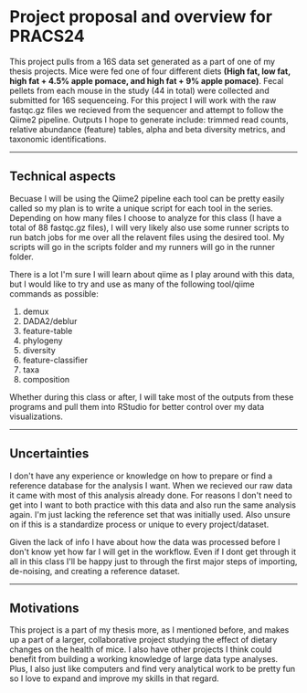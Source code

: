 # Project proposal and overview for PRACS24
This project pulls from a 16S data set generated as a part of one of my thesis projects. Mice were fed one of four different diets **(High fat, low fat, high fat + 4.5% apple pomace, and high fat + 9% apple pomace)**. Fecal pellets from each mouse in the study (44 in total) were collected and submitted for 16S sequenceing. For this project I will work with the raw fastqc.gz files we recieved from the sequencer and attempt to follow the Qiime2 pipeline. Outputs I hope to generate include: trimmed read counts, relative abundance (feature) tables, alpha and beta diversity metrics, and taxonomic identifications.  

---
## Technical aspects
Becuase I will be using the Qiime2 pipeline each tool can be pretty easily called so my plan is to write a unique script for each tool in the series. Depending on how many files I choose to analyze for this class (I have a total of 88 fastqc.gz files), I will very likely also use some runner scripts to run batch jobs for me over all the relavent files using the desired tool. My scripts will go in the scripts folder and my runners will go in the runner folder.  
  
There is a lot I'm sure I will learn about qiime as I play around with this data, but I would like to try and use as many of the following tool/qiime commands as possible:  
1. demux
2. DADA2/deblur
3. feature-table
4. phylogeny
5. diversity
6. feature-classifier
7. taxa
8. composition  
  
Whether during this class or after, I will take most of the outputs from these programs and pull them into RStudio for better control over my data visualizations.

---
## Uncertainties
I don't have any experience or knowledge on how to prepare or find a reference database for the analysis I want. When we recieved our raw data it came with most of this analysis already done. For reasons I don't need to get into I want to both practice with this data and also run the same analysis again. I'm just lacking the reference set that was initially used. Also unsure on if this is a standardize process or unique to every project/dataset.  
  
Given the lack of info I have about how the data was processed before I don't know yet how far I will get in the workflow. Even if I dont get through it all in this class I'll be happy just to through the first major steps of importing, de-noising, and creating a reference dataset. 

---
## Motivations
This project is a part of my thesis more, as I mentioned before, and makes up a part of a larger, collaborative project studying the effect of dietary changes on the health of mice. I also have other projects I think could benefit from building a working knowledge of large data type analyses. Plus, I also just like computers and find very analytical work to be pretty fun so I love to expand and improve my skills in that regard.
